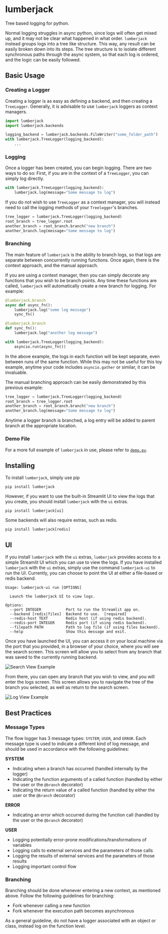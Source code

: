 # lumberjack
Tree based logging for python.

Normal logging struggles in async python, since logs will often get mixed up,
and it may not be clear what happened in what order. `lumberjack` instead groups
logs into a tree like structure. This way, any result can be easily broken down
into its steps. The tree structure is to isolate different synchronous paths
through the async system, so that each log is ordered, and the logic can be
easily followed.

## Basic Usage
### Creating a Logger
Creating a logger is as easy as defining a backend, and then creating a
`TreeLogger`. Generally, it is advisable to use `lumberjack` loggers as context
managers.

```python
import lumberjack
import lumberjack.backends

logging_backend = lumberjack.backends.FileWriter("some_folder_path")
with lumberjack.TreeLogger(logging_backend):
    ...
```

### Logging
Once a logger has been created, you can begin logging. There are two ways to do
so: First, if you are in the context of a `TreeLogger`, you can simply log
directly.

```python
with lumberjack.TreeLogger(logging_backend):
    lumberjack.log(message="Some message to log")
```

If you do not wish to use `TreeLogger` as a context manager, you will instead
need to call the logging methods of your `Treelogger`'s branches.

```python
tree_logger = lumberjack.TreeLogger(logging_backend)
root_branch = tree_logger.root
another_branch = root_branch.branch("new branch")
another_branch.log(message="Some message to log")
```

### Branching
The main feature of `lumberjack` is the ability to branch logs, so that logs are
separate between concurrently running functions. Once again, there is the
context approach, and the manual approach.

If you are using a context manager, then you can simply decorate any functions
that you wish to be branch points. Any time these functions are called,
`lumberjack` will automatically create a new branch for logging. For example:

```python
@lumberjack.branch
async def async_fn():
    lumberjack.log("some log message")
    sync_fn()

@lumberjack.branch
def sync_fn():
    lumberjack.log("another log message")

with lumberjack.TreeLogger(logging_backend):
    asyncio.run(async_fn())
```

In the above example, the logs in each function will be kept separate, even
between runs of the same function. While this may not be useful for this toy
example, anytime your code includes `asyncio.gather` or similar, it can be
invaluable.

The manual branching approach can be easily demonstrated by this previous
example:

```python
tree_logger = lumberjack.TreeLogger(logging_backend)
root_branch = tree_logger.root
another_branch = root_branch.branch("new branch")
another_branch.log(message="Some message to log")
```

Anytime a logger branch is branched, a log entry will be added to parent branch
at the appropriate location.

### Demo File
For a more full example of `lumberjack` in use, please refer to
[`demo.py`](demo.py).

## Installing
To install `lumberjack`, simply use pip
```shell
pip install lumberjack
```

However, if you want to use the built-in Streamlit UI to view the logs that you
create, you should install `lumberjack` with the `ui` extras.
```shell
pip install lumberjack[ui]
```

Some backends will also require extras, such as redis.
```shell
pip install lumberjack[redis]
```

## UI
If you install `lumberjack` with the `ui` extras, `lumberjack` provides access to a
simple Streamlit UI which you can use to view the logs. If you have installed
`lumberjack` with the `ui` extras, simply use the command `lumberjack-ui` to run the
UI. Currently, you can choose to point the UI at either a file-based or redis
backend.

```
Usage: lumberjack-ui run [OPTIONS]

  Launch the lumberjack UI to view logs.

Options:
  --port INTEGER           Port to run the Streamlit app on.
  --backend [redis|files]  Backend to use.  [required]
  --redis-host TEXT        Redis host (if using redis backend).
  --redis-port INTEGER     Redis port (if using redis backend).
  --filepath PATH          Path to log file (if using files backend).
  --help                   Show this message and exit.
```

Once you have launched the UI, you can access it on your local machine via the
port that you provided, in a browser of your choice, where you will see the
search screen. This screen will allow you to select from any branch that was
saved to the currently running backend.

![Search View Example](docs\search.png)

From there, you can open any branch that you wish to view, and you will enter
the logs screen. This screen allows you to navigate the tree of the branch you
selected, as well as return to the search screen.

![Log View Example](docs\logs.png)

## Best Practices
### Message Types
The flow logger has 3 message types: `SYSTEM`, `USER`, and `ERROR`. Each message
type is used to indicate a different kind of log message, and should be used in
accordance with the following guidelines:

**SYSTEM**
- Indicating when a branch has occurred (handled internally by the logger)
- Indicating the function arguments of a called function (handled by either the
  user or the `@branch` decorator)
- Indicating the return value of a called function (handled by either the user
  or the `@branch` decorator)

**ERROR**
- Indicating an error which occurred during the function call (handled by the
  user or the `@branch` decorator)

**USER**
- Logging potentially error-prone modifications/transformations of variables
- Logging calls to external services and the parameters of those calls
- Logging the results of external services and the parameters of those results
- Logging important control flow

### Branching
Branching should be done whenever entering a new context, as mentioned above.
Follow the following guidelines for branching:
- Fork whenever calling a new function
- Fork whenever the execution path becomes asynchronous

As a general guideline, do not have a logger associated with an object or class,
instead log on the function level.